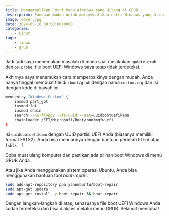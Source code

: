 ```yaml
---
title: Mengembalikan Entri Menu Windows Yang Hilang di GRUB
description: Panduan mudah untuk mengembalikan entri Windows yang hilang di menu GRUB dengan membuat file custom.cfg atau menggunakan tool boot-repair di Ubuntu.
image: cover.jpg
date: 2024-05-16 00:00:00+0000
categories:
    - Linux
tags:
    - linux
    - grub
---
```


Jadi tadi saya menemukan masalah di mana saat melakukan `update-grub` dan `os-probe`, file boot UEFI Windows saya tetap tidak terdeteksi.

Akhirnya saya menemukan cara memperbaikinya dengan mudah. Anda hanya tinggal membuat file di `/boot/grub` dengan nama `custom.cfg` dan isi dengan kode di bawah ini.

```sh
menuentry "Windows Custom" {
    insmod part_gpt
    insmod fat
    insmod chain
    search --no-floppy --fs-uuid --set=uuidbootuefikamu
    chainloader /EFI/Microsoft/Boot/bootmgfw.efi
}
```

Isi `uuidbootuefikamu` dengan UUID partisi UEFI Anda (biasanya memiliki format FAT32). Anda bisa mencarinya dengan bantuan perintah `blkid` atau `lsblk -f`.

Coba muat ulang komputer dan pastikan ada pilihan boot Windows di menu GRUB Anda.

Atau jika Anda menggunakan sistem operasi Ubuntu, Anda bisa menggunakan bantuan tool _boot-repair_.

```sh
sudo add-apt-repository ppa:yannubuntu/boot-repair
sudo apt-get update
sudo apt-get install -y boot-repair && boot-repair
```

Dengan langkah-langkah di atas, seharusnya file boot UEFI Windows Anda sudah terdeteksi dan bisa diakses melalui menu GRUB. Selamat mencoba!